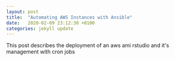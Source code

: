 ```yaml
---
layout: post
title:  "Automating AWS Instances with Ansible"
date:   2020-02-09 23:12:30 +0100
categories: jekyll update
---
```

This post describes the deployment of an aws ami rstudio and it's management with cron jobs
